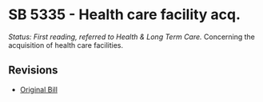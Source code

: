 # SB 5335 - Health care facility acq.
*Status: First reading, referred to Health & Long Term Care.*
Concerning the acquisition of health care facilities.

## Revisions
* [Original Bill](1/)